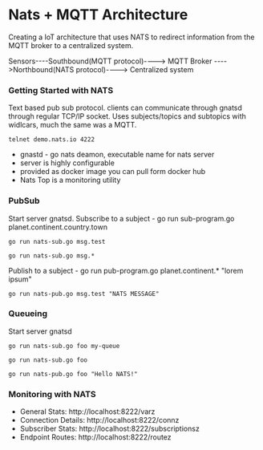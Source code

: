 # Nats + MQTT Architecture

Creating a IoT architecture that uses NATS to redirect information from the MQTT broker to a centralized system.

Sensors----Southbound(MQTT protocol)----> MQTT Broker ---->Northbound(NATS protocol)----> Centralized system

### Getting Started with NATS
Text based pub sub protocol. clients can communicate through gnatsd through regular TCP/IP socket. Uses subjects/topics and subtopics with widlcars, much the same was a MQTT.
```
telnet demo.nats.io 4222
```
* gnastd - go nats deamon, executable name for nats server
* server is highly configurable
* provided as docker image you can pull form docker hub
* Nats Top is a monitoring utility

### PubSub
Start server gnatsd.
Subscribe to a subject - go run sub-program.go planet.continent.country.town
```
go run nats-sub.go msg.test
```
```
go run nats-sub.go msg.*
```
Publish to a subject - go run pub-program.go planet.continent.* "lorem ipsum"
```
go run nats-pub.go msg.test "NATS MESSAGE"
```

### Queueing
Start server gnatsd
```
go run nats-sub.go foo my-queue
```
```
go run nats-sub.go foo
```
```
go run nats-pub.go foo "Hello NATS!"
```

### Monitoring with NATS
* General Stats: http://localhost:8222/varz
* Connection Details: http://localhost:8222/connz
* Subscriber Stats: http://localhost:8222/subscriptionsz
* Endpoint Routes: http://localhost:8222/routez
